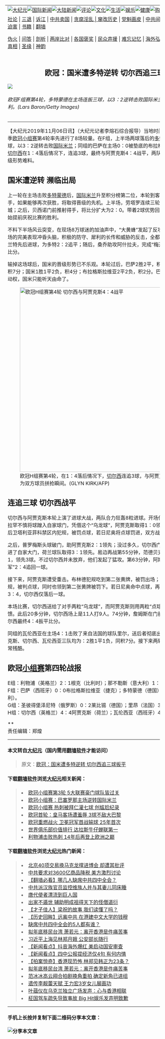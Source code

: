 <a name="1" id="1" target="_blank"></a><span id="1"></span>
<table border="0"><tr><td colspan="2" VALIGN=TOP><a href="https://github.com/cqlwsw285/djy/blob/master/gb/nsc413.md#1"><img src="https://gitlab.com/szzdlab/www/raw/master/t/djy/1.jpg" title="大纪元"></a><a href="https://github.com/cqlwsw285/djy/blob/master/gb/n24hr.md#1"><img src="https://gitlab.com/szzdlab/www/raw/master/t/djy/3.jpg" title="国际新闻"></a><a href="https://github.com/cqlwsw285/djy/blob/master/gb/nsc413.md#1"><img src="https://gitlab.com/szzdlab/www/raw/master/t/djy/4.jpg" title="大陆新闻"></a><a href="https://github.com/cqlwsw285/djy/blob/master/gb/news392.md#1"><img src="https://gitlab.com/szzdlab/www/raw/master/t/djy/5.jpg" title="评论"></a><a href="https://github.com/cqlwsw285/djy/blob/master/gb/news2007.md#1"><img src="https://gitlab.com/szzdlab/www/raw/master/t/djy/6.jpg" title="文化"></a><a href="https://github.com/cqlwsw285/djy/blob/master/gb/news2008.md#1"><img src="https://gitlab.com/szzdlab/www/raw/master/t/djy/7.jpg" title="生活"></a><a href="https://github.com/cqlwsw285/djy/blob/master/gb/ncyule.md#1"><img src="https://gitlab.com/szzdlab/www/raw/master/t/djy/8.jpg" title="娱乐"></a><a href="https://github.com/cqlwsw285/djy/blob/master/gb/nsc1002.md#1"><img src="https://gitlab.com/szzdlab/www/raw/master/t/djy/9.jpg" title="健康"><a href="https://www.youlucky.com"><img src="https://gitlab.com/szzdlab/www/raw/master/t/djy/10.jpg" title="购物"></a><a href="https://www.supportepoch.org/donation?utm_medium=epochtimes&utm_source=referral&utm_campaign=donate_button_djyhomepage"><img src="https://gitlab.com/szzdlab/www/raw/master/t/djy/12.jpg" title="捐款"></a></td></tr>
<tr><td colspan="2" VALIGN=TOP><a target="_blank" href="https://github.com/cqlwsw285/djy/blob/master/gb/9p.md#1">社论</a> | <a target="_blank" href="https://github.com/cqlwsw285/djy/blob/master/gb/nf5657.md#1">三退</a> | <a target="_blank" href="https://github.com/cqlwsw285/djy/blob/master/gb/nf6123.md#1">诉江</a> | <a target="_blank" href="https://github.com/cqlwsw285/djy/blob/master/gb/nf1176117.md#1">中共卖国</a> | <a target="_blank" href="https://github.com/cqlwsw285/djy/blob/master/gb/nf5773.md#1">贪腐淫乱 | <a target="_blank" href="https://github.com/cqlwsw285/djy/blob/master/gb/nf1176115.md#1">窜改历史</a> | <a target="_blank" href="https://github.com/cqlwsw285/djy/blob/master/gb/nf1176107.md#1">党魁画皮</a> | <a target="_blank" href="https://github.com/cqlwsw285/djy/blob/master/gb/nf1320400.md#1">中共间谍</a> | <a target="_blank" href="https://github.com/cqlwsw285/djy/blob/master/gb/nf1176114.md#1">破坏传统</a> | <a target="_blank" href="https://github.com/cqlwsw285/djy/blob/master/gb/nf5287.md#1">恶贯满盈</a> | <a target="_blank" href="https://github.com/cqlwsw285/djy/blob/master/gb/ncid278.md#1">人权</a> | <a target="_blank" href="https://github.com/cqlwsw285/djy/blob/master/gb/nf1176111.md#1">迫害</a> | <a target="_blank" href="https://github.com/cqlwsw285/djy/blob/master/gb/nf1235328.md#1">书籍</a> | <a target="_blank" href="https://github.com/cqlwsw285/www/blob/master/README.md?zsrh#1">翻墙</a></p><p><a target="_blank" href="https://github.com/cqlwsw285/djy/blob/master/gb/nf5562.md#1">伪火</a> | <a target="_blank" href="https://github.com/cqlwsw285/djy/blob/master/gb/nf4378.md#1">问答</a> | <a target="_blank" href="https://github.com/cqlwsw285/djy/blob/master/gb/nf5792.md#1">剖析</a> | <a target="_blank" href="https://github.com/cqlwsw285/djy/blob/master/gb/nf5735.md#1">两岸比对</a> | <a target="_blank" href="https://github.com/cqlwsw285/djy/blob/master/gb/nf6119.md#1">各国褒奖</a> | <a target="_blank" href="https://github.com/cqlwsw285/djy/blob/master/gb/nf6120.md#1">民众声援</a> | <a target="_blank" href="https://github.com/cqlwsw285/djy/blob/master/gb/nf1188594.md#1">难忘记忆</a> | <a target="_blank" href="https://github.com/cqlwsw285/djy/blob/master/gb/nf3180.md#1">海外弘传</a> | <a target="_blank" href="https://github.com/cqlwsw285/djy/blob/master/gb/nf5410.md#1">万人上访</a> | <a target="_blank" href="https://github.com/cqlwsw285/ntdtv/blob/master/gb/prog1530_1.md#1">和平抗议</a> | <a target="_blank" href="https://github.com/cqlwsw285/djy/blob/master/gb/nf4386.md#1">支持</a> | <a target="_blank" href="https://github.com/cqlwsw285/djy/blob/master/gb/nf4389.md#1">真相</a> | <a target="_blank" href="https://github.com/cqlwsw285/djy/blob/master/gb/nf5790.md#1">圣缘</a> | <a target="_blank" href="https://github.com/cqlwsw285/djy/blob/master/gb/nf4786.md#1">神韵</a></td></tr>
<tr><td VALIGN=TOP width="626"><h2 align=center>欧冠：国米遭多特逆转 切尔西追三球扳平</h2>
<img src="http://i.epochtimes.com/assets/uploads/2019/11/20191106-Chi-Jin-Borussia-Dortmund-1185748774-600x400.jpg" />
<h6>欧冠F组赛第4轮，多特蒙德在主场连扳三球，以3：2逆转击败国际米兰。图为多特球员庆祝胜利。(Lars Baron/Getty Images)
</h6>
<hr>
<p>【大纪元2019年11月06日讯】（大纪元记者李熔石综合报导）当地时间11月5日，2019/20赛季<a href="https://github.com/cqlwsw285/djy/blob/master/gb/tag/%E6%AC%A7%E5%86%A0.md">欧冠</a><a href="https://github.com/cqlwsw285/djy/blob/master/gb/tag/%E5%B0%8F%E7%BB%84%E8%B5%9B.md">小组赛</a>第4轮率先进行了8场较量。在F组，上半场两球落后的<a href="https://github.com/cqlwsw285/djy/blob/master/gb/tag/%E5%A4%9A%E7%89%B9%E8%92%99%E5%BE%B7.md">多特蒙德</a>，在主场连扳三球，以3：2逆转击败<a href="https://github.com/cqlwsw285/djy/blob/master/gb/tag/%E5%9B%BD%E9%99%85%E7%B1%B3%E5%85%B0.md">国际米兰</a>；同组的巴萨在主场0：0被垫底的布拉格斯拉维亚逼平。在H组，<a href="https://github.com/cqlwsw285/djy/blob/master/gb/tag/%E5%88%87%E5%B0%94%E8%A5%BF.md">切尔西</a>在1：4落后情况下，连追3球，最终与阿贾克斯4：4战平，两队与瓦伦西亚同积7分，晋级形势难料。</p>
<h2>国米遭逆转 濒临出局</h2>
<p>上一轮在主场击败<a href="https://github.com/cqlwsw285/djy/blob/master/gb/tag/%E5%A4%9A%E7%89%B9%E8%92%99%E5%BE%B7.md">多特蒙德</a>后，<a href="https://github.com/cqlwsw285/djy/blob/master/gb/tag/%E5%9B%BD%E9%99%85%E7%B1%B3%E5%85%B0.md">国际米兰</a>升至积分榜第二位，本轮到客场挑战同一直接竞争对手，如果能够再次获胜，将取得晋级的先机。上半场，劳塔罗连续三轮<a href="https://github.com/cqlwsw285/djy/blob/master/gb/tag/%E6%AC%A7%E5%86%A0.md">欧冠</a>进球，为国米先下一城；之后，贝西诺门前推射得手，将比分扩大为2：0。带着2球优势回到更衣室，国米球员已开始提前庆祝比赛的胜利。</p>
<p>不料下半场风云突变，在现场8万球迷的加油声中，“大黄蜂”发起了反攻。而国米则被自己上半场的完美表现冲昏头脑，积极的防守、犀利的长传和威胁的反击，全都消失不见。阿什拉夫、布兰特先后进球，为多特2：2追平；随后，桑乔助攻阿什拉夫，完成“梅开二度”，助多特3：2反超比分。</p>
<p>输掉这场球后，国米的晋级形势已不乐观。本轮过后，巴萨2胜2平，积8分；多特2胜1平1负，积7分；国米1胜1平2负，积4分；布拉格斯拉维亚2平2负，积2分。巴萨与多特占据着出线的主动权，国米只能听天由命了。</p>
<figure id="attachment_11636663" style="width: 600px" class="wp-caption aligncenter"><img class="wp-image-11636663 size-large" src="http://i.epochtimes.com/assets/uploads/2019/11/20191106-Chi-Jin-Chelsea-1180137908-600x400.jpg" alt="欧冠H组赛第4轮 切尔西与阿贾克斯4：4战平" width="600" b="400" /><figcaption class="wp-caption-text">欧冠H组赛第4轮，在1：4落后情况下，<a href="https://github.com/cqlwsw285/djy/blob/master/gb/tag/%E5%88%87%E5%B0%94%E8%A5%BF.md">切尔西</a>连追3球，与阿贾克斯4：4战平。图为双方球员拼抢瞬间。(GLYN KIRK/AFP)</figcaption></figure>
<h2>连追三球 切尔西战平</h2>
<p>切尔西与阿贾克斯本轮上演了进球大战，两队合力狂轰8粒进球。开场仅2分钟，切尔西前锋亚布拉罕不慎将球蹭入自家球门，凭借这个“乌龙球”，阿贾克斯取得1：0领先。2分钟后，阿贾克斯后卫塔利亚菲科禁区内犯规，被罚点球，若日尼奥将点球罚进，双方战成1：1。</p>
<p>之后，普罗梅斯头球破门，助阿贾克斯2：1领先；没过多久，切尔西门将凯帕飞身救球，把球扑进了自家大门，荷兰球队取得3：1领先。易边再战第55分钟，范德贝克再下一城，阿贾克斯4：1，领先3球。不过切尔西并未放弃，他们发起了猛攻。第63分钟，阿斯皮利奎塔推射破门，“蓝军”2：4追回一球。</p>
<p>接下来，阿贾克斯遭受重击。布林德犯规吃到第二张黄牌，被罚出场；费尔特曼禁区内手球犯规，被判点球，同时也领到第二张黄牌被罚下。若日尼奥命中点球，再追一分，场上比分变成3：4，切尔西仅落后一球。</p>
<p>本场比赛，切尔西送给了对手两粒“乌龙球”，而阿贾克斯则用两粒“点球”和两张“红牌”做出了回馈。此后20多分钟，切尔西场上是11人打9人。74分钟，詹姆斯在门前混战中抽射得手，助切尔西最终4：4扳平比分。</p>
<p>同组的瓦伦西亚在主场4：1击败了来自法国的球队里尔，送后者彻底出局。4轮比赛过后，阿贾克斯、切尔西、瓦伦西亚三队均为：2胜1平1负，同积7分。接下来两轮比赛，三队竞争将会非常残酷。</p>
<h2>欧冠<a href="https://github.com/cqlwsw285/djy/blob/master/gb/tag/%E5%B0%8F%E7%BB%84%E8%B5%9B.md">小组赛</a>第四轮战报</h2>
<p>E组：利物浦（英格兰）2：1根克（比利时）；那不勒斯（意大利）1：1萨尔茨堡（奥地利）。<br />
F组：巴萨（西班牙）0：0布拉格斯拉维亚（捷克）；多特蒙德（德国）3：2国际米兰（意大利）。<br />
G组：圣彼得堡泽尼特（俄罗斯）0：2莱比锡（德国）；里昂（法国）3：1本菲卡（葡萄牙）。<br />
H组：切尔西（英格兰）4：4阿贾克斯（荷兰）；瓦伦西亚（西班牙）4：1里尔（法国）。</p>
<p>**<br />
责任编辑：郑煌</p>

<hr>

#### 本文转自<a href="http://www.epochtimes.com">大纪元</a>（国内需用<a href="https://git.io/JesJV">翻墙软件</a>才能访问）
> 原文：<a href="http://www.epochtimes.com/gb/19/11/6/n11636298.htm">欧冠：国米遭多特逆转 切尔西追三球扳平</a>


#### 下载<a href="https://git.io/JesJV">翻墙软件</a>浏览<a href="http://www.epochtimes.com">大纪元</a>相关新闻：
> <li><a href="http://www.epochtimes.com/gb/19/10/23/n11608036.htm">欧冠小组赛第3轮 5大联赛豪门球队皆过关</a></li>
> <li><a href="http://www.epochtimes.com/gb/19/10/2/n11564035.htm">欧冠小组赛：巴塞罗那主场逆转国际米兰</a></li>
> <li><a href="http://www.epochtimes.com/gb/19/10/2/n11561624.htm">欧冠小组赛 热刺被拜仁灌七球 创尴尬纪录</a></li>
> <li><a href="http://www.epochtimes.com/gb/19/9/18/n11531093.htm">欧冠首轮：皇马客场遭羞辱 3球不敌大巴黎</a></li>
> <li><a href="http://www.epochtimes.com/gb/19/9/18/n11529044.htm">欧冠重燃战火 卫冕冠军首战输球 25年首次</a></li>
> <li><a href="http://www.epochtimes.com/gb/19/7/24/n11405297.htm">世界俱乐部价值排行 达拉斯牛仔蝉联第一</a></li>
> <li><a href="http://www.epochtimes.com/gb/19/6/2/n11294777.htm">利物浦击败热刺 14年后再登上欧洲之巅</a></li>

#### 下载<a href="https://git.io/JesJV">翻墙软件</a>浏览<a href="http://www.epochtimes.com">大纪元</a>热门新闻：
> <li><a href="http://www.epochtimes.com/gb/19/11/5/n11635571.htm">北京40项交易换马克龙撑进博会 却遭其批评</a></li>
> <li><a href="http://www.epochtimes.com/gb/19/11/5/n11635060.htm">中共要求对3600亿商品降税 美方激烈讨论</a></li>
> <li><a href="http://www.epochtimes.com/gb/19/11/5/n11633731.htm">【翻墙必看】哪几人缺席中共四中全会？</a></li>
> <li><a href="http://www.epochtimes.com/gb/19/11/5/n11634852.htm">中共派汉族官员监控维族人并与其妻儿同床睡</a></li>
> <li><a href="http://www.epochtimes.com/gb/19/10/11/n11582046.htm">唐代使者漂流到巨人国</a></li>
> <li><a href="http://www.epochtimes.com/gb/19/10/24/n11610229.htm">出家不遁世 辅助明成祖得天下的怪僧道衍</a></li>
> <li><a href="http://www.epochtimes.com/gb/19/10/25/n11612042.htm">【才子佳人】梁祝的故事 我们读懂了吗？</a></li>
> <li><a href="http://www.epochtimes.com/gb/19/10/28/n11617434.htm">【历史回眸】远离中共 在港建中文大学的钱穆</a></li>
> <li><a href="http://www.epochtimes.com/gb/19/11/4/n11633229.htm">缺席中共四中全会的5人都有谁？</a></li>
> <li><a href="http://www.epochtimes.com/gb/19/11/3/n11631025.htm">拟年底移民台湾 萧若元：离开香港是件痛苦事</a></li>
> <li><a href="http://www.epochtimes.com/gb/19/11/4/n11633083.htm">习近平上海见林郑月娥 公安部长随行</a></li>
> <li><a href="http://www.epochtimes.com/gb/19/11/5/n11635671.htm">【新闻看点】抖音海外爆红 美启动国安审查</a></li>
> <li><a href="http://www.epochtimes.com/gb/19/11/1/n11627605.htm">【新闻看点】四中公报提经济仅4句 有何内情</a></li>
> <li><a href="http://www.epochtimes.com/gb/19/11/5/n11633716.htm">【拍案惊奇】香港现恐怖 林郑见韩正为23条？</a></li>
> <li><a href="http://www.epochtimes.com/gb/19/11/3/n11631025.htm">拟年底移民台湾 萧若元：离开香港是件痛苦事</a></li>
> <li><a href="http://www.epochtimes.com/gb/19/11/3/n11630758.htm">范冰冰高云翔合拍剧换角重拍 确定新角已进组</a></li>
> <li><a href="http://www.epochtimes.com/gb/19/11/3/n11631219.htm">遗传李靓蕾天赋 王力宏3岁女儿展画功</a></li>
> <li><a href="http://www.epochtimes.com/gb/19/11/4/n11632910.htm">叶蕴仪在乌克兰独立广场发声：心与香港相联</a></li>
> <li><a href="http://www.epochtimes.com/gb/19/11/4/n11631669.htm">柾国驾车疏失导致事故 Big Hit娱乐发声明致歉</a></li>
<hr>

#### 手机上长按并复制下面二维码分享本文章：<br><br><img src="http://d1p1.ip.zn2.us/v.php?action=qrcode&url=https://github.com/cqlwsw285/djy/blob/master/gb/19/11/6/n11636298.md%231" title="分享本文章"></td><td VALIGN=TOP><a href="https://github.com/cqlwsw285/djy/blob/master/gb/16/1/21/n4622075.md?dfh#1" target="_blank"><img src="https://gitlab.com/szzdlab/djy/raw/master/gb/300/wei-f1.jpg" title="中共的伪火骗局"  alt="中共的伪火骗局"></a><br><a href="https://github.com/cqlwsw285/www/blob/master/README.md?dfh#9" target="_blank"><img src="https://gitlab.com/szzdlab/djy/raw/master/gb/300/yong-h.jpg" title="永恒的见证"  alt="永恒的见证"></a><br><a href="https://github.com/cqlwsw285/djy/blob/master/gb/13/9/29/n3974789.md?dfh#1" target="_blank"><img src="https://gitlab.com/szzdlab/djy/raw/master/gb/300/shang-lnz.jpg" title="善良女子被中共投男牢"  alt="善良女子被中共投男牢"></a><br><a href="https://github.com/cqlwsw285/djy/blob/master/gb/16/3/16/n4663449.md?dfh#1" target="_blank"><img src="https://gitlab.com/szzdlab/djy/raw/master/gb/300/huo-z3.jpg" title="警卫目击活摘器官"  alt="警卫目击活摘器官"></a><br><a href="https://github.com/cqlwsw285/djy/blob/master/gb/16/8/7/n8177641.md?dfh#1" target="_blank"><img src="https://gitlab.com/szzdlab/djy/raw/master/gb/300/huo-z4.jpg" title="证人描述活摘恐怖"  alt="证人描述活摘恐怖"></a><br><a href="https://github.com/cqlwsw285/djy/blob/master/gb/10/4/19/n2881569.md?dfh#1" target="_blank"><img src="https://gitlab.com/szzdlab/djy/raw/master/gb/300/huo-z1.jpg" title="揭开活摘器官黑幕"  alt="揭开活摘器官黑幕"></a><br><a href="https://github.com/cqlwsw285/djy/blob/master/gb/10/11/7/n3077476.md?dfh#1" target="_blank"><img src="https://gitlab.com/szzdlab/djy/raw/master/gb/300/ma-ks.jpg" title="马克思的成魔之路"  alt="马克思的成魔之路"></a><br><a href="https://github.com/cqlwsw285/djy/blob/master/gb/14/6/9/n4173977.md?dfh#1" target="_blank"><img src="https://gitlab.com/szzdlab/djy/raw/master/gb/300/chang-zs.jpg" title="藏字石 蕴天机"  alt="藏字石 蕴天机"></a><br><a href="https://github.com/cqlwsw285/djy/blob/master/gb/18/5/10/n10381511.md?dfh#1" target="_blank"><img src="https://gitlab.com/szzdlab/djy/raw/master/gb/300/st1.jpg" title="关注3亿人三退"  alt="关注3亿人三退"></a><br><a href="https://github.com/cqlwsw285/djy/blob/master/gb/18/3/21/n10237682.md?dfh#1" target="_blank"><img src="https://gitlab.com/szzdlab/djy/raw/master/gb/300/jie-t.jpg" title="解体中共复兴中华"  alt="解体中共复兴中华"></a><br><a href="https://github.com/cqlwsw285/djy/blob/master/gb/9/2/9/n2422991.md?dfh#1" target="_blank"><img src="https://gitlab.com/szzdlab/djy/raw/master/gb/300/gao-zs.jpg" title="中共迫害良心律师"  alt="中共迫害良心律师"></a><br><a href="https://github.com/cqlwsw285/djy/blob/master/gb/18/12/9/n10900044.md?dfh#1" target="_blank"><img src="https://gitlab.com/szzdlab/djy/raw/master/gb/300/sj1.jpg" title="303万人举报江泽民"  alt="303万人举报江泽民"></a><br><a href="https://github.com/cqlwsw285/djy/blob/master/gb/18/8/28/n10672014.md?dfh#1" target="_blank"><img src="https://gitlab.com/szzdlab/djy/raw/master/gb/300/sj2.jpg" title="这些官员为何起诉江泽民"  alt="这些官员为何起诉江泽民"></a><br><a href="https://github.com/cqlwsw285/djy/blob/master/gb/8/12/18/n2367165.md?dfh#1" target="_blank"><img src="https://gitlab.com/szzdlab/djy/raw/master/gb/300/liangan.jpg" title="海峡两岸的强烈对比"  alt="海峡两岸的强烈对比"></a><br><a href="https://github.com/cqlwsw285/djy/blob/master/gb/15/5/5/n4427238.md?dfh#1" target="_blank"><img src="https://gitlab.com/szzdlab/djy/raw/master/gb/300/jia-ndzl.jpg" title="加拿大总理的贺信"  alt="加拿大总理的贺信"></a><br><a href="https://github.com/cqlwsw285/djy/blob/master/gb/11/6/17/n3289382.md?dfh#1" target="_blank"><img src="https://gitlab.com/szzdlab/djy/raw/master/gb/300/xiao-wd.jpg" title="探寻真相兼听则明"  alt="探寻真相兼听则明"></a><br><a href="https://github.com/cqlwsw285/djy/blob/master/gb/18/10/27/n10812623.md?dfh#1" target="_blank"><img src="https://gitlab.com/szzdlab/djy/raw/master/gb/300/yindu.jpg" title="印度媒体报道东方"  alt="印度媒体报道东方"></a><br><a href="https://github.com/cqlwsw285/djy/blob/master/gb/18/6/9/n10469652.md?dfh#1" target="_blank"><img src="https://gitlab.com/szzdlab/djy/raw/master/gb/300/xie-j.jpg" title="不一样的海外校园"  alt="不一样的海外校园"></a><br><a href="https://github.com/cqlwsw285/djy/blob/master/gb/7/4/5/n1669415.md?dfh#1" target="_blank"><img src="https://gitlab.com/szzdlab/djy/raw/master/gb/300/li-up.jpg" title="从大师到徒弟的传奇"  alt="从大师到徒弟的传奇"></a><br><a href="https://github.com/cqlwsw285/djy/blob/master/gb/17/5/26/n9191512.md?dfh#1" target="_blank"><img src="https://gitlab.com/szzdlab/djy/raw/master/gb/300/zfl2.jpg" title="亿万人与东方一本奇书"  alt="亿万人与东方一本奇书"></a><br><a href="https://github.com/cqlwsw285/djy/blob/master/gb/13/11/27/n4020290.md?dfh#1" target="_blank"><img src="https://gitlab.com/szzdlab/djy/raw/master/gb/300/zhen-h.jpg" title="大陆见不到的震撼场面"  alt="大陆见不到的震撼场面"></a><br><a href="https://github.com/cqlwsw285/djy/blob/master/gb/15/7/17/n4482910.md?dfh#1" target="_blank"><img src="https://gitlab.com/szzdlab/djy/raw/master/gb/300/dalu-sk.jpg" title="人心向善 大陆当初盛况"  alt="人心向善 大陆当初盛况"></a><br><a href="https://github.com/cqlwsw285/djy/blob/master/gb/9/10/15/n2689419.md?dfh#1" target="_blank"><img src="https://gitlab.com/szzdlab/djy/raw/master/gb/300/zfl1.jpg" title="追寻真理 这书讲什么"  alt="追寻真理 这书讲什么"></a><br><a href="https://github.com/cqlwsw285/www/blob/master/README.md?dfh#1" target="_blank"><img src="https://gitlab.com/szzdlab/djy/raw/master/gb/300/fq1.jpg" title="下载免费翻墙软件"  alt="下载免费翻墙软件"></a><br></td></tr></table>
